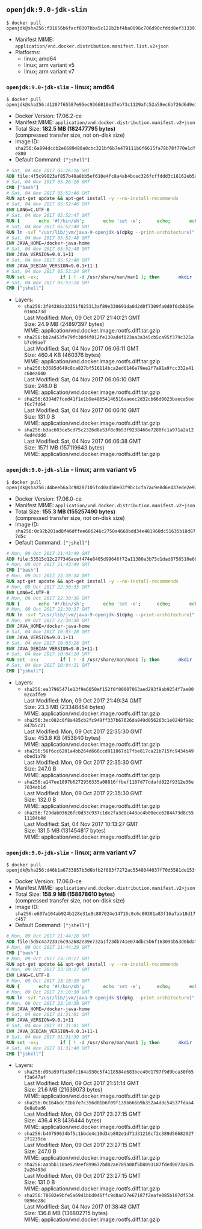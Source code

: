 ## `openjdk:9.0-jdk-slim`

```console
$ docker pull openjdk@sha256:f31656b6facf8307bba5c121b2bf4ba0896c706d90cfddd8ef31339194a42443
```

-	Manifest MIME: `application/vnd.docker.distribution.manifest.list.v2+json`
-	Platforms:
	-	linux; amd64
	-	linux; arm variant v5
	-	linux; arm variant v7

### `openjdk:9.0-jdk-slim` - linux; amd64

```console
$ docker pull openjdk@sha256:d1207f65587e95ec9366810e37eb73c1129afc52a59ec6b726d6d9e1ea53c3c0
```

-	Docker Version: 17.06.2-ce
-	Manifest MIME: `application/vnd.docker.distribution.manifest.v2+json`
-	Total Size: **182.5 MB (182477795 bytes)**  
	(compressed transfer size, not on-disk size)
-	Image ID: `sha256:6a894dcdb2e6689480a0cbc321bf6b7e479111b6f6615fa78b78f770e1dfe880`
-	Default Command: `["jshell"]`

```dockerfile
# Sat, 04 Nov 2017 05:26:16 GMT
ADD file:4f5c99023af857b40a8bb5ef610e4fc8a4ab4bcec326fcffddd3c18162eb5a90 in / 
# Sat, 04 Nov 2017 05:26:16 GMT
CMD ["bash"]
# Sat, 04 Nov 2017 05:52:46 GMT
RUN apt-get update && apt-get install -y --no-install-recommends 		bzip2 		unzip 		xz-utils 	&& rm -rf /var/lib/apt/lists/*
# Sat, 04 Nov 2017 05:52:46 GMT
ENV LANG=C.UTF-8
# Sat, 04 Nov 2017 05:52:47 GMT
RUN { 		echo '#!/bin/sh'; 		echo 'set -e'; 		echo; 		echo 'dirname "$(dirname "$(readlink -f "$(which javac || which java)")")"'; 	} > /usr/local/bin/docker-java-home 	&& chmod +x /usr/local/bin/docker-java-home
# Sat, 04 Nov 2017 05:52:48 GMT
RUN ln -svT "/usr/lib/jvm/java-9-openjdk-$(dpkg --print-architecture)" /docker-java-home
# Sat, 04 Nov 2017 05:52:48 GMT
ENV JAVA_HOME=/docker-java-home
# Sat, 04 Nov 2017 05:52:48 GMT
ENV JAVA_VERSION=9.0.1+11
# Sat, 04 Nov 2017 05:52:48 GMT
ENV JAVA_DEBIAN_VERSION=9.0.1+11-1
# Sat, 04 Nov 2017 05:53:24 GMT
RUN set -ex; 		if [ ! -d /usr/share/man/man1 ]; then 		mkdir -p /usr/share/man/man1; 	fi; 		apt-get update; 	apt-get install -y 		openjdk-9-jdk-headless="$JAVA_DEBIAN_VERSION" 	; 	rm -rf /var/lib/apt/lists/*; 		[ "$(readlink -f "$JAVA_HOME")" = "$(docker-java-home)" ]; 		update-alternatives --get-selections | awk -v home="$(readlink -f "$JAVA_HOME")" 'index($3, home) == 1 { $2 = "manual"; print | "update-alternatives --set-selections" }'; 	update-alternatives --query java | grep -q 'Status: manual'
# Sat, 04 Nov 2017 05:53:24 GMT
CMD ["jshell"]
```

-	Layers:
	-	`sha256:3f84388a33351f025313af89e330691da0d2d0f7309fa0d0f6cbb15e0160473d`  
		Last Modified: Mon, 09 Oct 2017 21:40:21 GMT  
		Size: 24.9 MB (24897397 bytes)  
		MIME: application/vnd.docker.image.rootfs.diff.tar.gzip
	-	`sha256:bb2a453fe79fc30d4f012fe130ad4f023aa3a345cb5ca95f379c325ab7c99ae7`  
		Last Modified: Sat, 04 Nov 2017 06:06:11 GMT  
		Size: 460.4 KB (460376 bytes)  
		MIME: application/vnd.docker.image.rootfs.diff.tar.gzip
	-	`sha256:b3685d649c8ca827bf516114bca2ed6146e79ee2f7a91a9fcc332e41c60ea040`  
		Last Modified: Sat, 04 Nov 2017 06:06:10 GMT  
		Size: 248.0 B  
		MIME: application/vnd.docker.image.rootfs.diff.tar.gzip
	-	`sha256:6394d7fced41f1e1b9e48654146516aaeec2d32cb66d0023baeca5eef6c7fd64`  
		Last Modified: Sat, 04 Nov 2017 06:06:10 GMT  
		Size: 131.0 B  
		MIME: application/vnd.docker.image.rootfs.diff.tar.gzip
	-	`sha256:b3ac603ce5cd75c2326d8e53f8c9b53f9238466e7280fc1a971a2a124ed4dddd`  
		Last Modified: Sat, 04 Nov 2017 06:06:38 GMT  
		Size: 157.1 MB (157119643 bytes)  
		MIME: application/vnd.docker.image.rootfs.diff.tar.gzip

### `openjdk:9.0-jdk-slim` - linux; arm variant v5

```console
$ docker pull openjdk@sha256:44beeb6a3c98287105fcd0ad50e03f9bc1cfa7ac9e8d6e437ede2e9720e465cc
```

-	Docker Version: 17.06.0-ce
-	Manifest MIME: `application/vnd.docker.distribution.manifest.v2+json`
-	Total Size: **155.3 MB (155257490 bytes)**  
	(compressed transfer size, not on-disk size)
-	Image ID: `sha256:0c92b201ad8f46dffee606246c2750a4660bdd34e481960dc51635b18d877d5c`
-	Default Command: `["jshell"]`

```dockerfile
# Mon, 09 Oct 2017 21:43:49 GMT
ADD file:53515d12c277346acef474e8405d99646f72a11380a3b75d1dad8756510e6870 in / 
# Mon, 09 Oct 2017 21:43:49 GMT
CMD ["bash"]
# Mon, 09 Oct 2017 22:30:34 GMT
RUN apt-get update && apt-get install -y --no-install-recommends 		bzip2 		unzip 		xz-utils 	&& rm -rf /var/lib/apt/lists/*
# Mon, 09 Oct 2017 22:30:35 GMT
ENV LANG=C.UTF-8
# Mon, 09 Oct 2017 22:30:36 GMT
RUN { 		echo '#!/bin/sh'; 		echo 'set -e'; 		echo; 		echo 'dirname "$(dirname "$(readlink -f "$(which javac || which java)")")"'; 	} > /usr/local/bin/docker-java-home 	&& chmod +x /usr/local/bin/docker-java-home
# Mon, 09 Oct 2017 22:30:37 GMT
RUN ln -svT "/usr/lib/jvm/java-9-openjdk-$(dpkg --print-architecture)" /docker-java-home
# Mon, 09 Oct 2017 22:30:38 GMT
ENV JAVA_HOME=/docker-java-home
# Sat, 04 Nov 2017 10:03:28 GMT
ENV JAVA_VERSION=9.0.1+11
# Sat, 04 Nov 2017 10:03:28 GMT
ENV JAVA_DEBIAN_VERSION=9.0.1+11-1
# Sat, 04 Nov 2017 10:04:20 GMT
RUN set -ex; 		if [ ! -d /usr/share/man/man1 ]; then 		mkdir -p /usr/share/man/man1; 	fi; 		apt-get update; 	apt-get install -y 		openjdk-9-jdk-headless="$JAVA_DEBIAN_VERSION" 	; 	rm -rf /var/lib/apt/lists/*; 		[ "$(readlink -f "$JAVA_HOME")" = "$(docker-java-home)" ]; 		update-alternatives --get-selections | awk -v home="$(readlink -f "$JAVA_HOME")" 'index($3, home) == 1 { $2 = "manual"; print | "update-alternatives --set-selections" }'; 	update-alternatives --query java | grep -q 'Status: manual'
# Sat, 04 Nov 2017 10:04:21 GMT
CMD ["jshell"]
```

-	Layers:
	-	`sha256:ea37965471e13f9e6050ef152f0f00007063aed293f9ab9254f7ae0062caffe9`  
		Last Modified: Mon, 09 Oct 2017 21:49:34 GMT  
		Size: 23.3 MB (23348454 bytes)  
		MIME: application/vnd.docker.image.rootfs.diff.tar.gzip
	-	`sha256:3ec082c0f8a485cb2fc949ff337b67626da849d056263c1e0248f98c847b5c21`  
		Last Modified: Mon, 09 Oct 2017 22:35:30 GMT  
		Size: 453.8 KB (453840 bytes)  
		MIME: application/vnd.docker.image.rootfs.diff.tar.gzip
	-	`sha256:56f6cc6201a4bb264d660ccd911867d17fbe817ca21b715fc9434b49ebed1a78`  
		Last Modified: Mon, 09 Oct 2017 22:35:30 GMT  
		Size: 247.0 B  
		MIME: application/vnd.docker.image.rootfs.diff.tar.gzip
	-	`sha256:a147ee1897b6272956335a08816ffbef1187d77ddafd822f9312e36e7034eb1d`  
		Last Modified: Mon, 09 Oct 2017 22:35:30 GMT  
		Size: 132.0 B  
		MIME: application/vnd.docker.image.rootfs.diff.tar.gzip
	-	`sha256:f29dab03626fc0d33c937c1de2fa3d8c443ac4b00ece6284473d8c5511184b4d`  
		Last Modified: Sat, 04 Nov 2017 10:13:27 GMT  
		Size: 131.5 MB (131454817 bytes)  
		MIME: application/vnd.docker.image.rootfs.diff.tar.gzip

### `openjdk:9.0-jdk-slim` - linux; arm variant v7

```console
$ docker pull openjdk@sha256:d46b1a6733857b3d6bfb2f683f7272ac5548044037f70d5581de153f977e7843
```

-	Docker Version: 17.06.0-ce
-	Manifest MIME: `application/vnd.docker.distribution.manifest.v2+json`
-	Total Size: **158.9 MB (158878610 bytes)**  
	(compressed transfer size, not on-disk size)
-	Image ID: `sha256:e607a104ab924b128e31e8c807024e14716c0c6c80301a83f16a7ab18d17c457`
-	Default Command: `["jshell"]`

```dockerfile
# Mon, 09 Oct 2017 21:44:28 GMT
ADD file:5d5c4a7233c6c9a2682e39e732a1f23db741e074dbc5b6f16309bb53d0bdaf18 in / 
# Mon, 09 Oct 2017 21:44:29 GMT
CMD ["bash"]
# Mon, 09 Oct 2017 23:10:27 GMT
RUN apt-get update && apt-get install -y --no-install-recommends 		bzip2 		unzip 		xz-utils 	&& rm -rf /var/lib/apt/lists/*
# Mon, 09 Oct 2017 23:10:27 GMT
ENV LANG=C.UTF-8
# Mon, 09 Oct 2017 23:10:29 GMT
RUN { 		echo '#!/bin/sh'; 		echo 'set -e'; 		echo; 		echo 'dirname "$(dirname "$(readlink -f "$(which javac || which java)")")"'; 	} > /usr/local/bin/docker-java-home 	&& chmod +x /usr/local/bin/docker-java-home
# Mon, 09 Oct 2017 23:10:30 GMT
RUN ln -svT "/usr/lib/jvm/java-9-openjdk-$(dpkg --print-architecture)" /docker-java-home
# Mon, 09 Oct 2017 23:10:30 GMT
ENV JAVA_HOME=/docker-java-home
# Sat, 04 Nov 2017 01:31:01 GMT
ENV JAVA_VERSION=9.0.1+11
# Sat, 04 Nov 2017 01:31:01 GMT
ENV JAVA_DEBIAN_VERSION=9.0.1+11-1
# Sat, 04 Nov 2017 01:31:39 GMT
RUN set -ex; 		if [ ! -d /usr/share/man/man1 ]; then 		mkdir -p /usr/share/man/man1; 	fi; 		apt-get update; 	apt-get install -y 		openjdk-9-jdk-headless="$JAVA_DEBIAN_VERSION" 	; 	rm -rf /var/lib/apt/lists/*; 		[ "$(readlink -f "$JAVA_HOME")" = "$(docker-java-home)" ]; 		update-alternatives --get-selections | awk -v home="$(readlink -f "$JAVA_HOME")" 'index($3, home) == 1 { $2 = "manual"; print | "update-alternatives --set-selections" }'; 	update-alternatives --query java | grep -q 'Status: manual'
# Sat, 04 Nov 2017 01:31:40 GMT
CMD ["jshell"]
```

-	Layers:
	-	`sha256:d96a59f9a30fc164a930c5f4118584e683bec40d1797f9d9bca30f65f3a647af`  
		Last Modified: Mon, 09 Oct 2017 21:51:14 GMT  
		Size: 21.6 MB (21639073 bytes)  
		MIME: application/vnd.docker.image.rootfs.diff.tar.gzip
	-	`sha256:0c164bdc72bb7e7c356d01b6f09f139b666b9b352a4ddc54537fdaa48e8a0ad6`  
		Last Modified: Mon, 09 Oct 2017 23:27:15 GMT  
		Size: 436.4 KB (436444 bytes)  
		MIME: application/vnd.docker.image.rootfs.diff.tar.gzip
	-	`sha256:b40759634bf5c1bbde4c10d3cb802e1d71d31216cf2c389d566820272f1239ca`  
		Last Modified: Mon, 09 Oct 2017 23:27:15 GMT  
		Size: 247.0 B  
		MIME: application/vnd.docker.image.rootfs.diff.tar.gzip
	-	`sha256:aaabb110ae529eef899672bd02ae789a08f5b8093187fded0073a6352a26493d`  
		Last Modified: Mon, 09 Oct 2017 23:27:15 GMT  
		Size: 131.0 B  
		MIME: application/vnd.docker.image.rootfs.diff.tar.gzip
	-	`sha256:78602e9bfe5a6941bbd046ffc9d8ad27e67187f2eafe085b107df5349896e28c`  
		Last Modified: Sat, 04 Nov 2017 01:38:48 GMT  
		Size: 136.8 MB (136802715 bytes)  
		MIME: application/vnd.docker.image.rootfs.diff.tar.gzip
